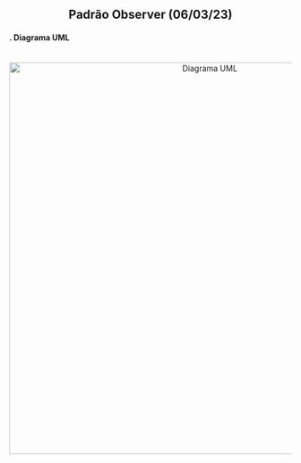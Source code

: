 <h2 align=center>Padrão Observer (06/03/23)</h2>


<h4>. Diagrama UML</h4>
<br />
<div align="center">
  <img height="700px" alt="Diagrama UML" src="">
</div>
